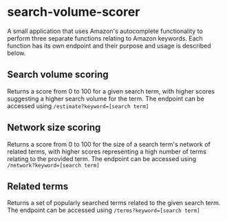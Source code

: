 # search-volume-scorer

A small application that uses Amazon's autocomplete functionality to perform three separate functions relating to Amazon keywords. Each function has its own endpoint and their purpose and usage is described below.

## Search volume scoring

Returns a score from 0 to 100 for a given search term, with higher scores suggesting a higher search volume for the term. The endpoint can be accessed using `/estimate?keyword=[search term]`

## Network size scoring

Returns a score from 0 to 100 for the size of a search term's network of related terms, with higher scores representing a high number of terms relating to the provided term. The endpoint can be accessed using `/network?keyword=[search term]`

## Related terms

Returns a set of popularly searched terms related to the given search term. The endpoint can be accessed using `/terms?keyword=[search term]`
